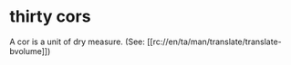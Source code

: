 # thirty cors

A cor is a unit of dry measure. (See: [[rc://en/ta/man/translate/translate-bvolume]])

